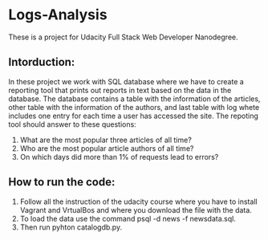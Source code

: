 # Logs-Analysis
These is a project for Udacity Full Stack Web Developer Nanodegree.

## Intorduction:
In these project we work with SQL database where we have to create a reporting tool that prints out reports in text based on the data in the database. 
The database contains a table with the information of the articles, other table with the information of the authors, and last table with log whete includes one entry for each time a user has accessed the site.
The repoting tool should answer to these questions:
1. What are the most popular three articles of all time? 
2. Who are the most popular article authors of all time?
3. On which days did more than 1% of requests lead to errors? 

## How to run the code:
1. Follow all the instruction of the udacity course where you have to install Vagrant and VrtualBos and where you download the file with the data.
2. To load the data use the command psql -d news -f newsdata.sql.
3. Then run pyhton catalogdb.py.
